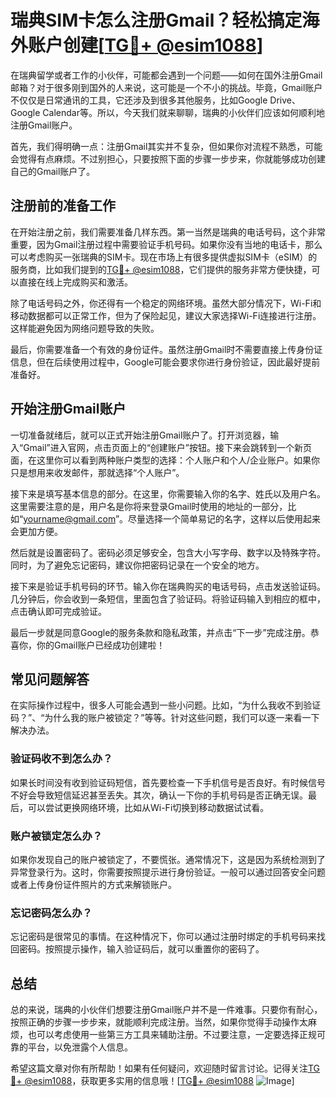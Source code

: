 # 瑞典SIM卡怎么注册Gmail？轻松搞定海外账户创建[[TG💪+ @esim1088](https://t.me/s/esim1088)]

在瑞典留学或者工作的小伙伴，可能都会遇到一个问题——如何在国外注册Gmail邮箱？对于很多刚到国外的人来说，这可能是一个不小的挑战。毕竟，Gmail账户不仅仅是日常通讯的工具，它还涉及到很多其他服务，比如Google Drive、Google Calendar等。所以，今天我们就来聊聊，瑞典的小伙伴们应该如何顺利地注册Gmail账户。

首先，我们得明确一点：注册Gmail其实并不复杂，但如果你对流程不熟悉，可能会觉得有点麻烦。不过别担心，只要按照下面的步骤一步步来，你就能够成功创建自己的Gmail账户了。

## 注册前的准备工作

在开始注册之前，我们需要准备几样东西。第一当然是瑞典的电话号码，这个非常重要，因为Gmail注册过程中需要验证手机号码。如果你没有当地的电话卡，那么可以考虑购买一张瑞典的SIM卡。现在市场上有很多提供虚拟SIM卡（eSIM）的服务商，比如我们提到的[TG💪+ @esim1088](https://t.me/s/esim1088)，它们提供的服务非常方便快捷，可以直接在线上完成购买和激活。

除了电话号码之外，你还得有一个稳定的网络环境。虽然大部分情况下，Wi-Fi和移动数据都可以正常工作，但为了保险起见，建议大家选择Wi-Fi连接进行注册。这样能避免因为网络问题导致的失败。

最后，你需要准备一个有效的身份证件。虽然注册Gmail时不需要直接上传身份证信息，但在后续使用过程中，Google可能会要求你进行身份验证，因此最好提前准备好。

## 开始注册Gmail账户

一切准备就绪后，就可以正式开始注册Gmail账户了。打开浏览器，输入“Gmail”进入官网，点击页面上的“创建账户”按钮。接下来会跳转到一个新页面，在这里你可以看到两种账户类型的选择：个人账户和个人/企业账户。如果你只是想用来收发邮件，那就选择“个人账户”。

接下来是填写基本信息的部分。在这里，你需要输入你的名字、姓氏以及用户名。这里需要注意的是，用户名是你将来登录Gmail时使用的地址的一部分，比如“yourname@gmail.com”。尽量选择一个简单易记的名字，这样以后使用起来会更加方便。

然后就是设置密码了。密码必须足够安全，包含大小写字母、数字以及特殊字符。同时，为了避免忘记密码，建议你把密码记录在一个安全的地方。

接下来是验证手机号码的环节。输入你在瑞典购买的电话号码，点击发送验证码。几分钟后，你会收到一条短信，里面包含了验证码。将验证码输入到相应的框中，点击确认即可完成验证。

最后一步就是同意Google的服务条款和隐私政策，并点击“下一步”完成注册。恭喜你，你的Gmail账户已经成功创建啦！

## 常见问题解答

在实际操作过程中，很多人可能会遇到一些小问题。比如，“为什么我收不到验证码？”、“为什么我的账户被锁定？”等等。针对这些问题，我们可以逐一来看一下解决办法。

### 验证码收不到怎么办？

如果长时间没有收到验证码短信，首先要检查一下手机信号是否良好。有时候信号不好会导致短信延迟甚至丢失。其次，确认一下你的手机号码是否正确无误。最后，可以尝试更换网络环境，比如从Wi-Fi切换到移动数据试试看。

### 账户被锁定怎么办？

如果你发现自己的账户被锁定了，不要慌张。通常情况下，这是因为系统检测到了异常登录行为。这时，你需要按照提示进行身份验证。一般可以通过回答安全问题或者上传身份证件照片的方式来解锁账户。

### 忘记密码怎么办？

忘记密码是很常见的事情。在这种情况下，你可以通过注册时绑定的手机号码来找回密码。按照提示操作，输入验证码后，就可以重置你的密码了。

## 总结

总的来说，瑞典的小伙伴们想要注册Gmail账户并不是一件难事。只要你有耐心，按照正确的步骤一步步来，就能顺利完成注册。当然，如果你觉得手动操作太麻烦，也可以考虑使用一些第三方工具来辅助注册。不过要注意，一定要选择正规可靠的平台，以免泄露个人信息。

希望这篇文章对你有所帮助！如果有任何疑问，欢迎随时留言讨论。记得关注[TG💪+ @esim1088](https://t.me/s/esim1088)，获取更多实用的信息哦！[[TG💪+ @esim1088](https://t.me/s/esim1088) ![Image](https://i.postimg.cc/4NQfJmqS/Snipaste-2025-05-13-00-14-12.png)]